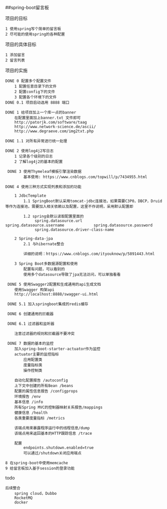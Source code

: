 ##spring-boot留言板

项目的目标
	
	1 使用spring写个简单的留言板
	2 尽可能的使用spring的各种配置
	
项目的具体目标
	
	1 添加留言
	2 留言列表

项目的实施
	
	DONE 0 配置多个配置文件
		1 配置任意目录下的文件
		2 配置config下的文件
		3 配置各个环境下的文件
	DONE 0.1 项目启动选用 8888 端口 
	
	DONE 1 给项目加上一个库一点的banner
		在配置里面加上banner.txt 文件即可
		http://patorjk.com/software/taag
		http://www.network-science.de/ascii/
		http://www.degraeve.com/img2txt.php
	
	DONE 1.1 对所有异常进行统一处理
	
	DONE 2 使用log4j2写日志
		1 记录各个级别的日志
		2 了解log4j2的基本的配置
	
	 DONE 3 使用Thymeleaf模板引擎渲染数据
	 		基本使用: https://www.cnblogs.com/topwill/p/7434955.html
	
	DONE 4 使用三种方式实现列表和添加的功能
	 
	 	1 JdbcTemplate
	 		1.1 SpringBoot默认采用tomcat-jdbc连接池，如果需要C3P0，DBCP，Druid等作为连接池，需要加入相关依赖以及配置，这里不作说明，采用默认配置即
	 		
	 		1.2 spring会默认读取配置里面的
				 spring.datasource.url						 spring.datasource.username		        spring.datasource.password
			     spring.datasource.driver-class-name
	 		
	 	2 Spring-data-jpa
	 		2.1 与hibernate整合
	
			详细的说明：https://www.cnblogs.com/ityouknow/p/5891443.html
	 			
	 	3 Spring Boot多数据源配置和使用
	 		配置有问题，可以看别的
	 		使用多个datasource导致了jpa无法访问，可以单独看看
	 		
	 DONE 5 使用Swagger2配置和生成通用的api生成文档
	 	使用Swagger 构架api
	 	http://localhost:8888/swagger-ui.html
	 
	 DONE 5.1 加入springboot集成的redis缓存
	 
	 DONE 6 创建通用的拦截器
		
	 DONE 6.1 过滤器和监听器
	 	
	 	注意过滤器的规则和拦截器不要冲突
	 
	 DONE 7 数据的基本的监控
	 	加入spring-boot-starter-actuator作为监控
	 	actuator主要的监控指标
	 		应用配置类
	 		度量指标类
	 		操作控制类
	 		
	 	自动化配置报告 /autoconfig
	 	上下文中创建的所有Bean /beans
	 	配置的属性信息报告 /configprops
	 	环境报告 /env
	 	基本信息 /info
	 	所有Spring MVC的控制器映射关系报告/mappings
	 	健康信息 /health
	 	各类重要度量指标 /metrics
	 	
	 	该端点用来暴露程序运行中的线程信息/dump 
		该端点用来返回基本的HTTP跟踪信息 /trace
		
		配置
			endpoints.shutdown.enabled=true
	 		可以通过/shutdown关闭应用端点
	
	8 在spring-boot中使用memcache
	9 给留言板加入基于session的登录功能
	
	
	
	
todo	
	
	后续整合
		spring cloud，Dubbo
		RocketMQ
		docker
	
	
	
	
	
	
	
	
	
	
